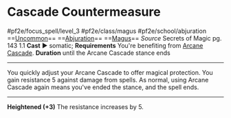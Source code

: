 # Cascade Countermeasure
#pf2e/focus_spell/level_3 #pf2e/class/magus #pf2e/school/abjuration 
==[Uncommon](Uncommon.md)== ==[Abjuration](Abjuration.md)== ==[Magus](Magus.md)==
*Source* Secrets of Magic pg. 143 1.1
**Cast** ► somatic; **Requirements** You're benefiting from [Arcane Cascade](Arcane%20Cascade).
**Duration** until the Arcane Cascade stance ends

---
You quickly adjust your Arcane Cascade to offer magical protection. You gain resistance 5 against damage from spells. As normal, using Arcane Cascade again means you've ended the stance, and the spell ends.

<hr>

**Heightened (+3)** The resistance increases by 5.